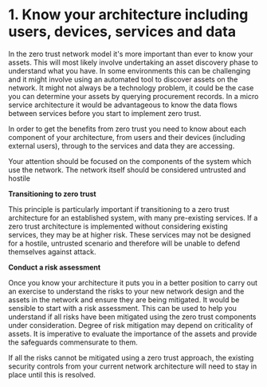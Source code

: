 # 1. Know your architecture including users, devices, services and data

In the zero trust network model it's more important than ever to know your assets. This will most likely involve undertaking an asset discovery phase to understand what you have. In some environments this can be challenging and it might involve using an automated tool to discover assets on the network. It might not always be a technology problem, it could be the case you can determine your assets by querying procurement records. In a micro service architecture it would be advantageous to know the data flows between services before you start to implement zero trust.

In order to get the benefits from zero trust you need to know about each component of your architecture, from users and their devices (including external users), through to the services and data they are accessing.

Your attention should be focused on the components of the system which use the network. The network itself should be considered untrusted and hostile

**Transitioning to zero trust**

This principle is particularly important if transitioning to a zero trust architecture for an established system, with many pre-existing services. If a zero trust architecture is implemented without considering existing services, they may be at higher risk. These services may not be designed for a hostile, untrusted scenario and therefore will be unable to defend themselves against attack.

**Conduct a risk assessment**

Once you know your architecture it puts you in a better position to carry out an exercise to understand the risks to your new network design and the assets in the network and ensure they are being mitigated. It would be sensible to start with a risk assessment. This can be used to help you understand if all risks have been mitigated using the zero trust components under consideration. Degree of risk mitigation may depend on criticality of assets. It is imperative to evaluate the importance of the assets and provide the safeguards commensurate to them.

If all the risks cannot be mitigated using a zero trust approach, the existing security controls from your current network architecture will need to stay in place until this is resolved.
